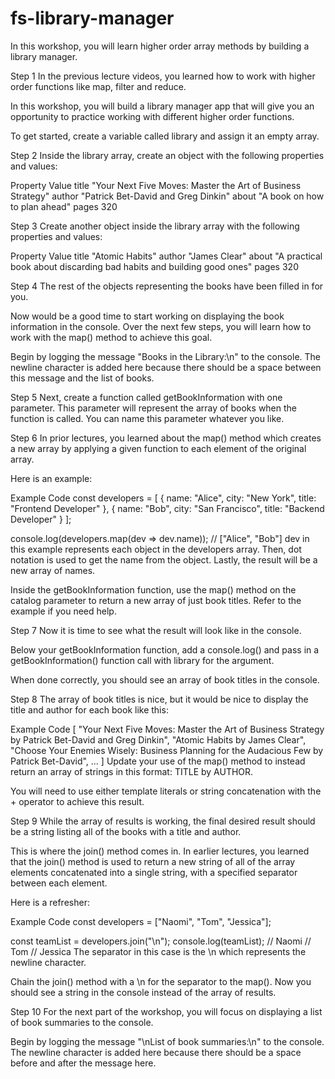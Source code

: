 # fs-library-manager

In this workshop, you will learn higher order array methods by building a library manager.

Step 1
In the previous lecture videos, you learned how to work with higher order functions like map, filter and reduce.

In this workshop, you will build a library manager app that will give you an opportunity to practice working with different higher order functions.

To get started, create a variable called library and assign it an empty array.

Step 2
Inside the library array, create an object with the following properties and values:

Property	Value
title	"Your Next Five Moves: Master the Art of Business Strategy"
author	"Patrick Bet-David and Greg Dinkin"
about	"A book on how to plan ahead"
pages	320

Step 3
Create another object inside the library array with the following properties and values:

Property	Value
title	"Atomic Habits"
author	"James Clear"
about	"A practical book about discarding bad habits and building good ones"
pages	320

Step 4
The rest of the objects representing the books have been filled in for you.

Now would be a good time to start working on displaying the book information in the console. Over the next few steps, you will learn how to work with the map() method to achieve this goal.

Begin by logging the message "Books in the Library:\n" to the console. The newline character is added here because there should be a space between this message and the list of books.

Step 5
Next, create a function called getBookInformation with one parameter. This parameter will represent the array of books when the function is called. You can name this parameter whatever you like.

Step 6
In prior lectures, you learned about the map() method which creates a new array by applying a given function to each element of the original array.

Here is an example:

Example Code
const developers = [
  { name: "Alice", city: "New York", title: "Frontend Developer" },
  { name: "Bob", city: "San Francisco", title: "Backend Developer" }
];

console.log(developers.map(dev => dev.name));
// ["Alice", "Bob"]
dev in this example represents each object in the developers array. Then, dot notation is used to get the name from the object. Lastly, the result will be a new array of names.

Inside the getBookInformation function, use the map() method on the catalog parameter to return a new array of just book titles. Refer to the example if you need help.

Step 7
Now it is time to see what the result will look like in the console.

Below your getBookInformation function, add a console.log() and pass in a getBookInformation() function call with library for the argument.

When done correctly, you should see an array of book titles in the console.

Step 8
The array of book titles is nice, but it would be nice to display the title and author for each book like this:

Example Code
[ 
  "Your Next Five Moves: Master the Art of Business Strategy by Patrick Bet-David and Greg Dinkin",
  "Atomic Habits by James Clear",
  "Choose Your Enemies Wisely: Business Planning for the Audacious Few by Patrick Bet-David",
  ...
]
Update your use of the map() method to instead return an array of strings in this format: TITLE by AUTHOR.

You will need to use either template literals or string concatenation with the + operator to achieve this result.

Step 9
While the array of results is working, the final desired result should be a string listing all of the books with a title and author.

This is where the join() method comes in. In earlier lectures, you learned that the join() method is used to return a new string of all of the array elements concatenated into a single string, with a specified separator between each element.

Here is a refresher:

Example Code
const developers = ["Naomi", "Tom", "Jessica"];

const teamList = developers.join("\n");
console.log(teamList); 
// Naomi
// Tom
// Jessica
The separator in this case is the \n which represents the newline character.

Chain the join() method with a \n for the separator to the map(). Now you should see a string in the console instead of the array of results.

Step 10
For the next part of the workshop, you will focus on displaying a list of book summaries to the console.

Begin by logging the message "\nList of book summaries:\n" to the console. The newline character is added here because there should be a space before and after the message here.
